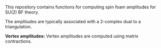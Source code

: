 This repository contains functions for computing spin foam amplitudes for SU(2) BF theory. 

The amplitudes are typically associated with a 2-complex dual to a triangulation. 

**Vertex amplitudes:** 
Vertex amplitudes are computed using matrix contractions. 
